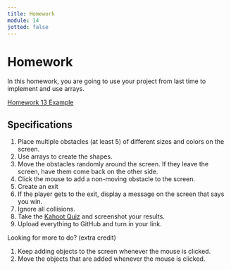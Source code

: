 ```yaml
---
title: Homework
module: 14
jotted: false
---
```


# Homework

In this homework, you are going to use your project from last time to implement and use arrays.

<!--<a href="//youtu.be/0ChP01lq20M" data-lity>Homework 13 Walkthrough</a>-->

<a href="https://github.com/Montana-Media-Arts/120_CreativeCoding1-Fall2021-Samples/tree/main/Homework%2013" target="_new">Homework 13 Example</a>

## Specifications

1. Place multiple obstacles (at least 5) of different sizes and colors on the screen.
2. Use arrays to create the shapes.
3. Move the obstacles randomly around the screen.  If they leave the screen, have them come back on the other side.
4. Click the mouse to add a non-moving obstacle to the screen.
5. Create an exit
6. If the player gets to the exit, display a message on the screen that says you win.
7. Ignore all collisions.
8. Take the <a href="https://kahoot.it/challenge/07351484?challenge-id=84387498-97d5-4d82-ae4e-eabb1c94cf58_1617232106860">Kahoot Quiz</a> and screenshot your results.
9. Upload everything to GitHub and turn in your link.

Looking for more to do? (extra credit)

1. Keep adding objects to the screen whenever the mouse is clicked.
2. Move the objects that are added whenever the mouse is clicked.